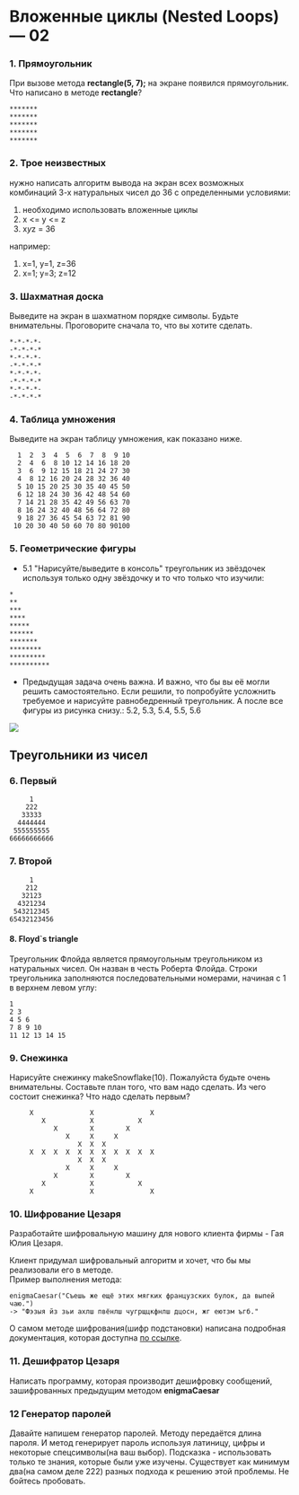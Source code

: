 # Вложенные циклы (Nested Loops) — 02

### 1. Прямоугольник

При вызове метода **rectangle(5, 7);** на экране появился прямоугольник. Что написано в методе **rectangle**?

```code
*******
*******
*******
*******
*******
```

### 2. Трое неизвестных

нужно написать алгоритм вывода на экран всех возможных комбинаций 3-х натуральных чисел до 36 с определенными условиями:

1) необходимо использовать вложенные циклы
2) x <= y <= z
3) x*y*z = 36

например:
1) x=1, y=1, z=36
2) x=1; y=3; z=12

### 3. Шахматная доска

Выведите на экран в шахматном порядке символы. Будьте внимательны. Проговорите сначала то, что вы хотите сделать. 

```code
*-*-*-*-
-*-*-*-*
*-*-*-*-
-*-*-*-*
*-*-*-*-
-*-*-*-*
*-*-*-*-
-*-*-*-*
```

### 4. Таблица умножения

Выведите на экран таблицу умножения, как показано ниже.

```code
  1  2  3  4  5  6  7  8  9 10
  2  4  6  8 10 12 14 16 18 20
  3  6  9 12 15 18 21 24 27 30
  4  8 12 16 20 24 28 32 36 40
  5 10 15 20 25 30 35 40 45 50
  6 12 18 24 30 36 42 48 54 60
  7 14 21 28 35 42 49 56 63 70
  8 16 24 32 40 48 56 64 72 80
  9 18 27 36 45 54 63 72 81 90
 10 20 30 40 50 60 70 80 90100
```

### 5. Геометрические фигуры

- 5.1 "Нарисуйте/выведите в консоль" треугольник из звёздочек используя только одну звёздочку и то что только что изучили:
```code
*
**
***
****
*****
******
*******
********
*********
**********
```

- Предыдущая задача очень важна. И важно, что бы вы её могли решить самостоятельно. Если решили, то попробуйте усложнить требуемое и нарисуйте равнобедренный треугольник. А после все фигуры из рисунка снизу.: 5.2, 5.3, 5.4, 5.5, 5.6

![](https://andron13.de/img/res/java-exe/03-dreieck.png)

## Треугольники из чисел

### 6. Первый
```code
     1
    222
   33333
  4444444
 555555555
66666666666
```

### 7. Второй

```code
     1
    212
   32123
  4321234
 543212345
65432123456
```

#### 8. Floyd`s triangle

Треугольник Флойда является прямоугольным треугольником из натуральных чисел. Он назван в честь Роберта Флойда. Строки треугольника заполняются последовательными номерами, начиная с 1 в верхнем левом углу:

```code
1
2 3
4 5 6
7 8 9 10
11 12 13 14 15  
```

### 9. Снежинка

Нарисуйте снежинку makeSnowflake(10). Пожалуйста будьте очень внимательны. Составьте план того, что вам надо сделать. Из чего состоит снежинка? Что надо сделать первым?

```code
     X              X              X 
        X           X           X    
           X        X        X       
              X     X     X          
                 X  X  X             
     X  X  X  X  X  X  X  X  X  X  X 
                 X  X  X             
              X     X     X          
           X        X        X       
        X           X           X    
     X              X              X 
```


### 10. Шифрование Цезаря

Разработайте шифровальную машину для нового клиента фирмы - Гая Юлия Цезаря.

Клиент придумал шифровальный алгоритм и хочет, что бы мы реализовали его в методе.    
Пример выполнения метода:
```
enigmaCaesar("Съешь же ещё этих мягких французских булок, да выпей чаю.")
-> "Фэзыя йз зьи ахлш пвёнлш чугрщцкфнлш дцосн, жг еютзм ъгб."
```

О самом методе шифрования(шифр подстановки) написана подробная документация, которая доступна [по ссылке](https://ru.wikipedia.org/wiki/%D0%A8%D0%B8%D1%84%D1%80_%D0%A6%D0%B5%D0%B7%D0%B0%D1%80%D1%8F).

### 11. Дешифратор Цезаря

Написать программу, которая производит дешифровку сообщений, зашифрованных предыдущим методом __enigmaCaesar__

### 12 Генератор паролей

Давайте напишем генератор паролей. Методу передаётся длина пароля. И метод генерирует пароль используя латиницу, цифры и некоторые спецсимволы(на ваш выбор). Подсказка - использовать только те знания, которые были уже изучены. Существует как минимум два(на самом деле 222) разных подхода к решению этой проблемы. Не бойтесь пробовать.

